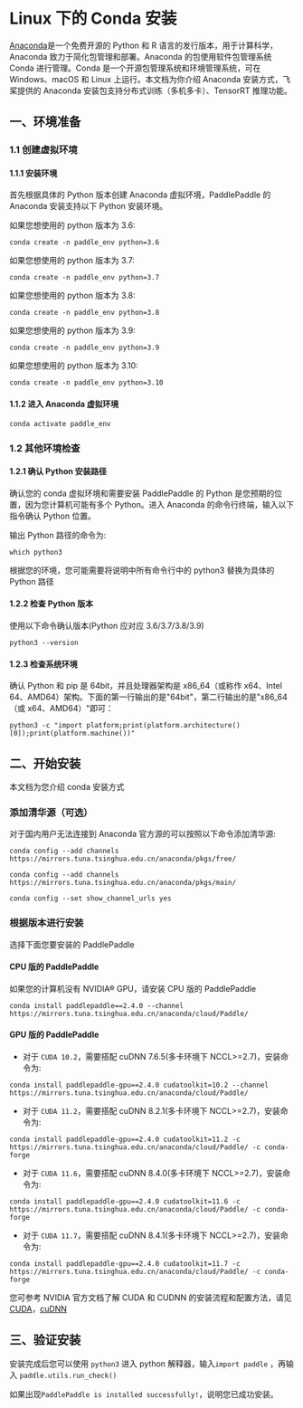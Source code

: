 # Linux 下的 Conda 安装

[Anaconda](https://www.anaconda.com/)是一个免费开源的 Python 和 R 语言的发行版本，用于计算科学，Anaconda 致力于简化包管理和部署。Anaconda 的包使用软件包管理系统 Conda 进行管理。Conda 是一个开源包管理系统和环境管理系统，可在 Windows、macOS 和 Linux 上运行。本文档为你介绍 Anaconda 安装方式，飞桨提供的 Anaconda 安装包支持分布式训练（多机多卡）、TensorRT 推理功能。


## 一、环境准备

### 1.1 创建虚拟环境

#### 1.1.1 安装环境

首先根据具体的 Python 版本创建 Anaconda 虚拟环境，PaddlePaddle 的 Anaconda 安装支持以下 Python 安装环境。


如果您想使用的 python 版本为 3.6:

```
conda create -n paddle_env python=3.6
```

如果您想使用的 python 版本为 3.7:

```
conda create -n paddle_env python=3.7
```

如果您想使用的 python 版本为 3.8:

```
conda create -n paddle_env python=3.8
```

如果您想使用的 python 版本为 3.9:

```
conda create -n paddle_env python=3.9
```

如果您想使用的 python 版本为 3.10:

```
conda create -n paddle_env python=3.10
```


#### 1.1.2 进入 Anaconda 虚拟环境

```
conda activate paddle_env
```



### 1.2 其他环境检查

#### 1.2.1 确认 Python 安装路径

确认您的 conda 虚拟环境和需要安装 PaddlePaddle 的 Python 是您预期的位置，因为您计算机可能有多个 Python。进入 Anaconda 的命令行终端，输入以下指令确认 Python 位置。


输出 Python 路径的命令为:


```
which python3
```

根据您的环境，您可能需要将说明中所有命令行中的 python3 替换为具体的 Python 路径



#### 1.2.2 检查 Python 版本

使用以下命令确认版本(Python 应对应 3.6/3.7/3.8/3.9)

```
python3 --version
```


#### 1.2.3 检查系统环境

确认 Python 和 pip 是 64bit，并且处理器架构是 x86_64（或称作 x64、Intel 64、AMD64）架构。下面的第一行输出的是"64bit"，第二行输出的是"x86_64（或 x64、AMD64）"即可：

```
python3 -c "import platform;print(platform.architecture()[0]);print(platform.machine())"
```



## 二、开始安装

本文档为您介绍 conda 安装方式

### 添加清华源（可选）

对于国内用户无法连接到 Anaconda 官方源的可以按照以下命令添加清华源:

  ```
  conda config --add channels https://mirrors.tuna.tsinghua.edu.cn/anaconda/pkgs/free/
  ```
  ```
  conda config --add channels https://mirrors.tuna.tsinghua.edu.cn/anaconda/pkgs/main/
  ```
  ```
  conda config --set show_channel_urls yes
  ```

### 根据版本进行安装

选择下面您要安装的 PaddlePaddle


#### CPU 版的 PaddlePaddle

如果您的计算机没有 NVIDIA® GPU，请安装 CPU 版的 PaddlePaddle

```
conda install paddlepaddle==2.4.0 --channel https://mirrors.tuna.tsinghua.edu.cn/anaconda/cloud/Paddle/
```



#### GPU 版的 PaddlePaddle


*  对于 `CUDA 10.2`，需要搭配 cuDNN 7.6.5(多卡环境下 NCCL>=2.7)，安装命令为:

  ```
  conda install paddlepaddle-gpu==2.4.0 cudatoolkit=10.2 --channel https://mirrors.tuna.tsinghua.edu.cn/anaconda/cloud/Paddle/
  ```


*  对于 `CUDA 11.2`，需要搭配 cuDNN 8.2.1(多卡环境下 NCCL>=2.7)，安装命令为:

  ```
  conda install paddlepaddle-gpu==2.4.0 cudatoolkit=11.2 -c https://mirrors.tuna.tsinghua.edu.cn/anaconda/cloud/Paddle/ -c conda-forge
  ```

*  对于 `CUDA 11.6`，需要搭配 cuDNN 8.4.0(多卡环境下 NCCL>=2.7)，安装命令为:

  ```
  conda install paddlepaddle-gpu==2.4.0 cudatoolkit=11.6 -c https://mirrors.tuna.tsinghua.edu.cn/anaconda/cloud/Paddle/ -c conda-forge
  ```

*  对于 `CUDA 11.7`，需要搭配 cuDNN 8.4.1(多卡环境下 NCCL>=2.7)，安装命令为:

  ```
  conda install paddlepaddle-gpu==2.4.0 cudatoolkit=11.7 -c https://mirrors.tuna.tsinghua.edu.cn/anaconda/cloud/Paddle/ -c conda-forge
  ```

您可参考 NVIDIA 官方文档了解 CUDA 和 CUDNN 的安装流程和配置方法，请见[CUDA](https://docs.nvidia.com/cuda/cuda-installation-guide-linux/)，[cuDNN](https://docs.nvidia.com/deeplearning/sdk/cudnn-install/)



## **三、验证安装**

安装完成后您可以使用 `python3` 进入 python 解释器，输入`import paddle` ，再输入
 `paddle.utils.run_check()`

如果出现`PaddlePaddle is installed successfully!`，说明您已成功安装。
